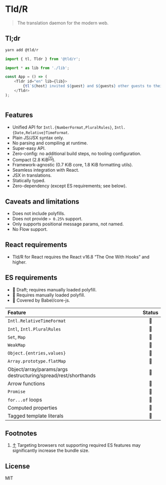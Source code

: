 # Tld/R

> The translation daemon for the modern web.

## Tl;dr

```bash
yarn add @tld/r
```

```typescript
import { tl, Tldr } from '@tld/r';

import * as lib from './lib';

const App = () => (
    <Tldr id="en" lib={lib}>
        {tl`${host} invited ${guest} and ${guests} other guests to their party on ${date}.`}
    </Tldr>
);
```

```typescript
```

## Features

-   Unified API for `Intl.{NumberFormat,PluralRules}`,
    `Intl.{Date,Relative}TimeFormat`.
-   Plain JS/JSX syntax only.
-   No parsing and compiling at runtime.
-   Super-easy API.
-   Zero-config: no additional build steps, no tooling configuration.
-   Compact (2.8 KiB<sup>[\[1\]](#fn1)<a name="fn1_"></a></sup>).
-   Framework-agnostic (0.7 KiB core, 1.8 KiB formatting utils).
-   Seamless integration with React.
-   JSX in translations.
-   Statically typed.
-   Zero-dependency (except ES requirements; see below).

## Caveats and limitations

-   Does not include polyfills.
-   Does not provide `> 0.25%` support.
-   Only supports positional message params, not named.
-   No Flow support.

## React requirements

-   Tld/R for React requires the React v16.8 “The One With Hooks” and higher.

## ES requirements

-   🚧 Draft; requires manually loaded polyfill.
-   🤬 Requires manually loaded polyfill.
-   🤟 Covered by Babel/core-js.

| Feature                                                       | Status |
| :------------------------------------------------------------ | :----: |
| `Intl.RelativeTimeFormat`                                     |   🚧   |
| `Intl`, `Intl.PluralRules`                                    |   🤬   |
| `Set`, `Map`                                                  |   🤟   |
| `WeakMap`                                                     |   🤟   |
| `Object.{entries,values}`                                     |   🤟   |
| `Array.prototype.flatMap`                                     |   🤟   |
| Object/array/params/args destructuring/spread/rest/shorthands |   🤟   |
| Arrow functions                                               |   🤟   |
| `Promise`                                                     |   🤟   |
| `for...of` loops                                              |   🤟   |
| Computed properties                                           |   🤟   |
| Tagged template literals                                      |   🤟   |

## Footnotes

1.  [↑](#fn1_)<a name="fn1"></a> Targeting browsers not supporting required ES
    features may significantly increase the bundle size.

## License

MIT
